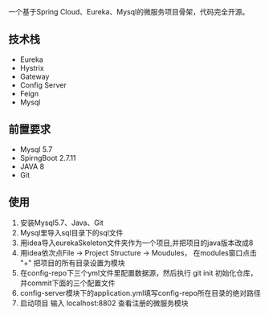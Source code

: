 一个基于Spring Cloud、Eureka、Mysql的微服务项目骨架，代码完全开源。

## 技术栈
- Eureka
- Hystrix
- Gateway
- Config Server
- Feign
- Mysql



## 前置要求
- Mysql 5.7
- SpirngBoot 2.7.11
- JAVA 8 
- Git

## 使用
1. 安装Mysql5.7、Java、Git
2. Mysql里导入sql目录下的sql文件
3. 用idea导入eurekaSkeleton文件夹作为一个项目,并把项目的java版本改成8
4. 用idea依次点File -> Project Structure -> Moudules， 在modules窗口点击 "+" 把项目的所有目录设置为模块
5. 在config-repo下三个yml文件里配置数据源，然后执行 git init 初始化仓库，并commit下面的三个配置文件
6. config-server模块下的application.yml填写config-repo所在目录的绝对路径
7. 启动项目 输入 localhost:8802 查看注册的微服务模块
